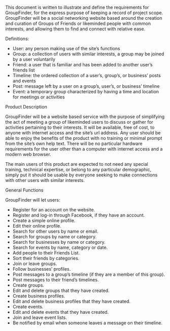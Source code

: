 This document is written to illustrate and define the requirements for GroupFinder, for the express purpose of keeping a record of project scope. GroupFinder will be a social networking website based around the creation and curation of Groups of Friends or likeminded people with common interests, and allowing them to find and connect with relative ease.

Definitions:
- User: any person making use of the site’s functions
- Group: a collection of users with similar interests, a group may be joined by a user voluntarily
- Friend: a user that is familiar and has been added to another user’s friends list
- Timeline: the ordered collection of a user’s, group’s, or business’ posts and events
- Post: message left by a user on a group’s, user’s, or business’ timeline
- Event: a temporary group characterized by having a time and location for meetings or activities

Product Description

GroupFinder will be a website based service with the purpose of simplifying the act of meeting a group of likeminded users to discuss or gather for activities pertaining to their interests. It will be available, free of cost, to anyone with internet access and the site’s url address. Any user should be able to enjoy the benefits of the product with no training or minimal prompt from the site’s own help text. There will be no particular hardware requirements for the user other than a computer with internet access and a modern web browser.

The main users of this product are expected to not need any special training, technical expertise, or belong to any particular demographic, simply put it should be usable by everyone seeking to make connections with other users with similar interests.

General Functions

GroupFinder will let users:

- Register for an account on the website.
- Register and log-in through Facebook, if they have an account.
- Create a simple online profile.
- Edit their online profile.
- Search for other users by name or email.
- Search for groups by name or category.
- Search for businesses by name or category.
- Search for events by name, category or date.
- Add people to their Friends List.
- Sort their friends by categories.
- Join or leave groups.
- Follow businesses’ profiles.
- Post messages to a group’s timeline (if they are a member of this group).
- Post messages to their friend’s timelines.
- Create groups.
- Edit and delete groups that they have created.
- Create business profiles.
- Edit and delete business profiles that they have created.
- Create events.
- Edit and delete events that they have created.
- Join and leave event lists.
- Be notified by email when someone leaves a message on their timeline.
